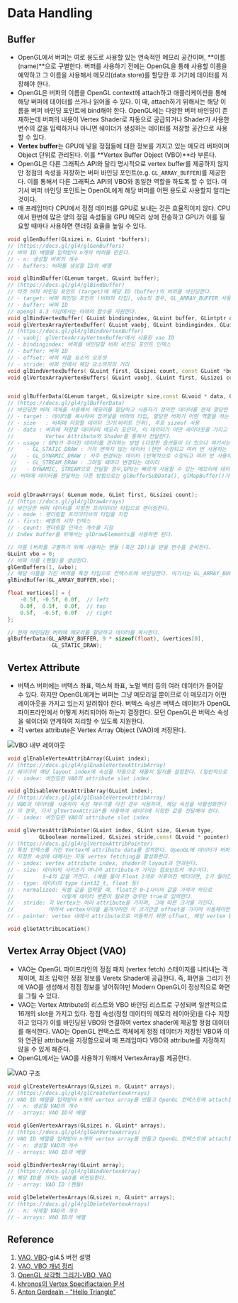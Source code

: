 # Data Handling

## Buffer

- OpenGL에서 버퍼는 여로 용도로 사용할 있는 연속적인 메모리 공간이며, **이름(name)**으로 구별한다. 버퍼를 사용하기 전에는 OpenGL을 통해 사용할 이름을 예약하고 그 이름을 사용해서 메모리(data store)를 할당한 후 거기에 데이터를 저장해야 한다.
- OpenGL은 버퍼의 이름을 OpenGL context에 attach하고 애플리케이션을 통해 해당 버퍼에 데이터를 쓰거나 읽어올 수 있다. 이 때, attach하기 위해서는 해당 이름을 버퍼 바인딩 포인트에 bind해야 한다. OpenGL에는 다양한 버퍼 바인딩이 존재하는데 버퍼의 내용이 Vertex Shader로 자동으로 공급되거나 Shader가 사용한 변수의 값을 입력하거나 아니면 쉐이더가 생성하는 데이터를 저장할 공간으로 사용할 수 있다.
- **Vertex buffer**는 GPU에 넣을 정점들에 대한 정보를 가지고 있는 메모리 버퍼이며 Object 단위로 관리된다. 이를 **Vertex Buffer Object (VBO)**라 부른다.
- OpenGL은 다른 그래픽스 API와 달리 명시적으로 vertex buffer를 제공하지 않지만 정점의 속성을 저장하는 버퍼 바인딩 포인트(e.g. `GL_ARRAY_BUFFER`)를 제공한다. 이를 통해서 다른 그래픽스 API의 VBO와 동일한 역할을 하도록 할 수 있다. 여기서 버퍼 바인딩 포인트는 OpenGL에게 해당 버퍼를 어떤 용도로 사용할지 알리는 것이다.
- 매 프레임마다 CPU에서 정점 데이터를 GPU로 보내는 것은 효율직이지 않다. CPU에서 한번에 많은 양의 정점 속성들을 GPU 메모리 상에 전송하고 GPU가 이를 필요할 때마다 사용하면 랜더링 효율을 높일 수 있다.

```c++
void glGenBuffer(GLsizei n, GLuint *buffers);
// (https://docs.gl/gl4/glGenBuffers)
// 버퍼 ID 배열를 입력받아 n개의 버퍼를 만든다.
// - n: 생성할 버퍼의 개수
// - buffers: 버퍼를 생성할 ID의 배열

void glBindBuffer(GLenum target, GLuint buffer);
// (https://docs.gl/gl4/glBindBuffer)
// 타겟 버퍼 바인딩 포인트 (target)에 해당 ID (buffer)의 버퍼를 바인딩한다.
// - target: 버퍼 파인딩 포인트 (버퍼의 타입), vbo의 경우, GL_ARRAY_BUFFER 사용
// - buffer: 버퍼 ID
// opengl 4.3 이상에서는 아래의 함수를 지원한다.
void glBindVertexBuffer( GLuint bindingindex, GLuint buffer, GLintptr offset, GLintptr stride); // gl 4.3 이상 지원
void glVertexArrayVertexBuffer( GLuint vaobj, GLuint bindingindex, GLuint buffer, GLintptr offset, GLsizei stride); // gl 4.5 이상 지원
// (https://docs.gl/gl4/glBindVertexBuffer)
// - vaobj: glVertexArrayVertexBuffer에서 사용된 vao ID
// - bindingindex: 버퍼를 바인딩할 버퍼 비인딩 포인트 인덱스
// - buffer: 버퍼 ID
// - offset: 버퍼 처음 요소의 오프셋
// - stride: 버퍼 안에서 해당 요소까지의 거리
void glBindVertexBuffers( GLuint first, GLsizei count, const GLuint *buffers, const GLuintptr *offsets, const GLsizei *strides);
void glVertexArrayVertexBuffers( GLuint vaobj, GLuint first, GLsizei count, const GLuint *buffers, const GLintptr *offsets, const GLsizei *strides);


void glBufferData(GLenum target, GLsizeiptr size,const GLvoid * data, GLenum usage);
// (https://docs.gl/gl4/glBufferData)
// 바인딩한 버퍼 객체를 사용해서 메모리를 할당하고 사용자기 정의한 데이터를 현재 할당한 타겟 타입의 버퍼에 복사한다.
// - target : 데이터를 복사하여 집어넣을 버퍼의 타입, 할당한 버퍼가 어떤 역할을 하는 버퍼에 바인딩될 지 결정한다.
// - size   : 버퍼에 저장할 데이터 크기(바이트 단위), 주로 sizeof 사용
// - data : 버퍼에 저장할 데이터의 메모리 포인터, 이 데이터가 어떤 레이아웃을 가지고 있는지 모르므로 
//          Vertex Attribute와 Shader를 통해서 전달한다.
// - usage : GPU가 주어진 데이터를 관리하는 방법 (다양한 옵션들이 더 있으나 여기서는 DRAW 옵션에 집중한다)
//    - GL_STATIC_DRAW : 거의 변하지 않는 데이터 (한번 수정되고 여러 번 사용하는 경우)
 //   - GL_DYNAMIC_DRAW : 자주 변경되는 데이터 (반복적으로 수정되고 여러 번 사용하는 경우)
 //   - GL_STREAM_DRAW : 그려질 때마다 변경되는 데이터
 //   - DYNAMIC, STREAM으로 전달할 경우,GPU는 빠르게 사용할 수 있는 메모리에 데이터를 저장한다.
 // 버퍼에 데이터를 전달하는 다른 방법으로는 glBufferSubData(), glMapBuffer()가 있다.


void glDrawArrays( GLenum mode, GLint first, GLsizei count);
// (https://docs.gl/gl4/glDrawArrays)
// 바인딩한 버퍼 데이터를 지정한 프리미티브 타입으로 랜더링한다. 
// - mode : 랜더링할 프리미티브의 타입을 지정
// - first: 배열의 시작 인덱스
// - count: 렌더링할 인덱스 개수를 지정
// Index buffer를 위해서는 glDrawElements를 사용하면 된다.
```

```c++
// 이름 (버퍼를 구별하기 위해 사용하는 핸들 (혹은 ID))을 받을 변수를 준비한다.
GLuint vbo = 0; 
// 버퍼 이름 (핸들)을 생성한다.
glGenBuffers(1, &vbo);  
// 해당 이름을 가진 버퍼를 특정 타입으로 컨텍스트에 바인딩한다. 여기서는 GL_ARRAY_BUFFER 바인딩 포인트 사용
glBindBuffer(GL_ARRAY_BUFFER,vbo);  

float vertices[] = {
    -0.5f, -0.5f, 0.0f,  // left
    0.0f,  0.5f,  0.0f,  // top
    0.5f,  -0.5f, 0.0f   // right
};

// 현재 바인딩된 버퍼에 메모리를 할당하고 데이터를 복사한다.
glBufferData(GL_ARRAY_BUFFER, 9 * sizeof(float), &vertices[0],
              GL_STATIC_DRAW);
```

## Vertex Attribute

- 버텍스 버퍼에는 버텍스 좌표, 텍스쳐 좌표, 노멀 벡터 등의 여러 데이터가 들어갈 수 있다. 하지만 OpenGL에게는 버퍼는 그냥 메모리일 뿐이므로 이 메모리가 어떤 레이아웃을 가지고 있는지 알려줘야 한다. 버텍스 속성은 버텍스 데이터가 OpenGL 파이프라인에서 어떻게 처리되어야 하는지 결정한다. 모던 OpenGL은 버텍스 속성을 쉐이더와 연계하여 처리할 수 있도록 지원한다.
- 각 vertex attribute은 Vertex Array Object (VAO)에 저장된다.

![VBO 내부 레이아웃](figs/vertex-buffer-obejct.png)

```c++
void glEnableVertexAttribArray(GLuint index);
// (https://docs.gl/gl4/glEnableVertexAttribArray)
// 쉐이더의 해당 layout index에 속성을 자동으로 채울지 말지를 설정한다. (일반적으로 설정하는 것이 편하다.)
// - index: 바인딩된 VAO의 attribute slot index

void glDisableVertexAttribArray(GLuint index);
// (https://docs.gl/gl4/glEnableVertexAttribArray)
// VBO의 데이터를 사용하여 속성 채우기를 마친 경우 사용하며, 해당 속성을 비활성화한다
// 이 경우, 다시 glVertexAttrib*를 사용하여 쉐이더에 지정한 값을 전달해야 한다.
// - index: 바인딩된 VAO의 attribute slot index

void glVertexAttribPointer(GLuint index, GLint size, GLenum type,
          GLboolean normalized, GLsizei stride,const GLvoid * pointer);
// (https://docs.gl/gl4/glVertexAttribPointer)
// 특정 인덱스를 가진 Vertex에 attribute data를 정의한다. OpenGL에 데이터가 버퍼 객체의 어디에 있는지 알려준다.
// 지정한 속성에 대해서는 자동 vertex fetching을 활성화한다.
// - index: vertex attribute index, shader의 layout과 연과된다.
// - size: 데이터의 사이즈가 아니라 attribute가 가지는 컴포넌트의 개수이다. 
//         1~4의 값을 가진다. (예를 들어 Float 2개로 이루어진 벡터이면, 2가 들어간다.)
// - type: 데이터의 type (int32_t, float 등)
// - normalized: 픽셀 값을 입력할 때, float은 0~1사이의 값을 가져야 하므로 
//               이렇게 데이터 변환이 필요한 경우만 true로 입력한다.
// - stride: 각 Vertex는 여러 attribute을 가지며, 그에 따른 크기를 가진다.
//           따라서 vertex사이을 옮겨가려면 이 크기만큼 offset을 가지며 이동해야한다.
// - pointer: vertex 내에서 attribute으로 이동하기 위한 offset, 해당 vertex buffer의 시작으로 이동하기 위해 사용된다.

void glGetAttribLocation()
```

## Vertex Array Object (VAO)

- VAO는 OpenGL 파이프라인의 정점 패치 (vertex fetch) 스테이지를 나타내는 객체이며, 최초 입력인 정점 정보를 Veretx Shader에 공급한다. 즉, 화면을 그리기 전에 VAO를 생성해서 정점 정보를 넣어줘야만 Modern OpenGL이 정상적으로 화면을 그릴 수 있다.
- VAO는 Vertex Attribute의 리스트와 VBO 바인딩 리스트로 구성되며 일반적으로 16개의 slot을 가지고 있다. 정점 속성(정정 데이터의 메모리 레이아웃)을 다수 저장하고 있다가 이를 바인딩된 VBO와 연결하여 vertex shader에 제공할 정점 데이터를 해석한다. VAO는 OpenGL 컨택스트 객체에게 정점 데이터가 저장된 VBO와 이와 연관된 attribute을 지정함으로써 매 프레임마다 VBO와 attribute를 지정하지 않을 수 있게 해준다.
- OpenGL에서는 VAO를 사용하기 위해서 VertexArray를 제공한다.

![VAO 구조](/docs/figs/vertex-buffer-obejct.png)

```c++
void glCreateVertexArrays(GLsizei n, GLuint* arrays);
// (https://docs.gl/gl4/glCreateVertexArrays)
// VAO ID 배열을 입력받아 n개의 vertex array를 만들고 OpenGL 컨택스트에 attach한다. (gl 4.5이상 지원)
// - n: 생성할 VAO의 개수
// - arrays: VAO ID의 배열

void glGenVertexArrays(GLsizei n, GLuint* arrays);
// (https://docs.gl/gl4/glGenVertexArrays)
// VAO ID 배열을 입력받아 n개의 vertex array를 만들고 OpenGL 컨택스트에 attach한다. (gl 3.0이상 지원)
// - n: 생성할 VAO의 개수
// - arrays: VAO ID의 배열

void glBindVertexArray(GLuint array);
// (https://docs.gl/gl4/glBindVertexArray)
// 해당 ID를 가지는 VAO를 바인딩한다.
// - array: VAO ID (헨들)

void glDeleteVertexArrays(GLsizei n, GLuint* arrays);
// (https://docs.gl/gl4/glDeleteVertexArrays)
// - n: 삭제할 VAO의 개수
// - arrays: VAO ID의 배열
```

## Reference

1. [VAO, VBO](https://rvalueref.tistory.com/6)-gl4.5 버전 설명
2. [VAO, VBO 개념 정리](https://whilescape.tistory.com/entry/OpenGL-오픈지엘-데이터-관련-개념-정리1)
3. [OpenGL 삼각형 그리기-VBO, VAO](https://kyoungwhankim.github.io/ko/blog/opengl_triangle1/)
2. [khronos의 Vertex Specifiactaion 문서](https://www.khronos.org/opengl/wiki/Vertex_Specification)
3. [Anton Gerdealn - "Hello Triangle"](https://antongerdelan.net/opengl/hellotriangle.html)
